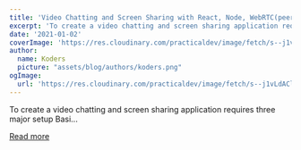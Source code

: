 ```yaml
---
title: 'Video Chatting and Screen Sharing with React, Node, WebRTC(peerjs)'
excerpt: 'To create a video chatting and screen sharing application requires three major setup    Basi...'
date: '2021-01-02'
coverImage: 'https://res.cloudinary.com/practicaldev/image/fetch/s--j1vLdACl--/c_imagga_scale,f_auto,fl_progressive,h_420,q_auto,w_1000/https://dev-to-uploads.s3.amazonaws.com/i/f0htstfz3qh9z3i5zx8o.jpeg'
author:
  name: Koders
  picture: "assets/blog/authors/koders.png"
ogImage:
  url: 'https://res.cloudinary.com/practicaldev/image/fetch/s--j1vLdACl--/c_imagga_scale,f_auto,fl_progressive,h_420,q_auto,w_1000/https://dev-to-uploads.s3.amazonaws.com/i/f0htstfz3qh9z3i5zx8o.jpeg'
---
```


To create a video chatting and screen sharing application requires three major setup    Basi...

[Read more](https://dev.to/arjhun777/video-chatting-and-screen-sharing-with-react-node-webrtc-peerjs-18fg)
